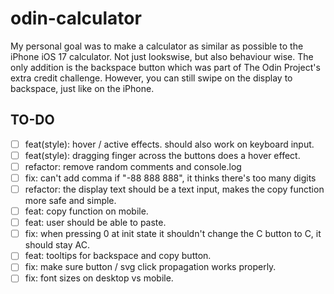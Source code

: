 # odin-calculator

My personal goal was to make a calculator as similar as possible to the iPhone iOS 17 calculator. Not just lookswise, but also behaviour wise. The only addition is the backspace button which was part of The Odin Project's extra credit challenge. However, you can still swipe on the display to backspace, just like on the iPhone.

## TO-DO

- [ ] feat(style): hover / active effects. should also work on keyboard input.
- [ ] feat(style): dragging finger across the buttons does a hover effect.
- [ ] refactor: remove random comments and console.log
- [ ] fix: can't add comma if "-88 888 888", it thinks there's too many digits
- [ ] refactor: the display text should be a text input, makes the copy function more safe and simple.
- [ ] feat: copy function on mobile.
- [ ] feat: user should be able to paste.
- [ ] fix: when pressing 0 at init state it shouldn't change the C button to C, it should stay AC.
- [ ] feat: tooltips for backspace and copy button.
- [ ] fix: make sure button / svg click propagation works properly.
- [ ] fix: font sizes on desktop vs mobile.
